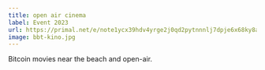 ```yaml
---
title: open air cinema
label: Event 2023
url: https://primal.net/e/note1ycx39hdv4yrge2j0qd2pytnnnlj7dpje6x68ky8auqn3vm2x9nmsngfxjs
image: bbt-kino.jpg
---
```


Bitcoin movies near the beach and open-air.
